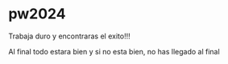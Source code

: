 # pw2024

Trabaja duro y encontraras el exito!!!

Al final todo estara bien y si no esta bien, no has llegado al final
